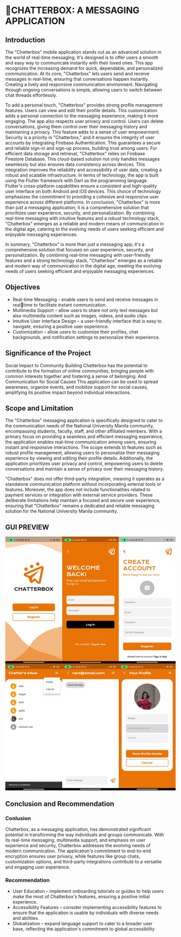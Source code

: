 # 📱CHATTERBOX: A MESSAGING APPLICATION
## Introduction

  The "Chatterbox" mobile application stands out as an advanced solution in the 
world of real-time messaging. It's designed is to offer users a smooth and easy way 
to communicate instantly with their loved ones. This app recognizes the increasing 
demand for quick, dependable, and personalized communication. At its core, 
"Chatterbox" lets users send and receive messages in real-time, ensuring that 
conversations happen instantly. Creating a lively and responsive communication 
environment. Navigating through ongoing conversations is simple, allowing users 
to switch between chat threads effortlessly.

  To add a personal touch, "Chatterbox" provides strong profile management 
features. Users can view and edit their profile details. This customization adds a 
personal connection to the messaging experience, making it more engaging. The 
app also respects user privacy and control. Users can delete conversations, giving 
them control over their messaging history and maintaining a privacy. This feature 
adds to a sense of user empowerment. Security is a priority in "Chatterbox," and it 
ensures the integrity of user accounts by integrating Firebase Authentication. This 
guarantees a secure and reliable sign-in and sign-up process, building trust among 
users. For efficient data storage and retrieval, "Chatterbox" relies on Firebase 
Firestore Database. This cloud-based solution not only handles messages 
seamlessly but also ensures data consistency across devices. This integration 
improves the reliability and accessibility of user data, creating a robust and scalable 
infrastructure. In terms of technology, the app is built using the Flutter framework 
with Dart as the programming language. Flutter's cross-platform capabilities 
ensure a consistent and high-quality user interface on both Android and iOS 
devices. This choice of technology emphasizes the commitment to providing a 
cohesive and responsive user experience across different platforms. In conclusion, 
"Chatterbox" is more than just a messaging application; it is a comprehensive 
solution that prioritizes user experience, security, and personalization. By 
combining real-time messaging with intuitive features and a robust technology 
stack, "Chatterbox" emerges as a reliable and modern means of communication in 
the digital age, catering to the evolving needs of users seeking efficient and 
enjoyable messaging experiences.

  In summary, "Chatterbox" is more than just a messaging app; it's a comprehensive 
solution that focuses on user experience, security, and personalization. By 
combining real-time messaging with user-friendly features and a strong technology 
stack, "Chatterbox" emerges as a reliable and modern way of communication in 
the digital age, meeting the evolving needs of users seeking efficient and enjoyable 
messaging experiences.

## Objectives
- Real-time Messaging - enable users to send and receive messages in realtime to facilitate instant communication.
- Multimedia Support – allow users to share not only text messages but also 
multimedia content such as images, videos, and audio clips.
- Intuitive User Interface Design – a user-friendly interface that is easy to 
navigate, ensuring a positive user experience.
- Customization – allow users to customize their profiles, chat backgrounds, 
and notification settings to personalize their experience.

## Significance of the Project

Social Impact to Community Building Chatterbox has the potential to contribute to 
the formation of online communities, bringing people with common interests 
together and fostering a sense of belonging. And Communication for Social 
Causes This application can be used to spread awareness, organize events, and 
mobilize support for social causes, amplifying its positive impact beyond individual 
interactions.

## Scope and Limitation

The "Chatterbox" messaging application is specifically designed to cater to the 
communication needs of the National University Manila community, encompassing 
students, faculty, staff, and other affiliated members. With a primary focus on 
providing a seamless and efficient messaging experience, the application enables 
real-time communication among users, ensuring instant and responsive 
interactions. The scope extends to features such as robust profile management, 
allowing users to personalize their messaging experience by viewing and editing 
their profile details. Additionally, the application prioritizes user privacy and control, 
empowering users to delete conversations and maintain a sense of privacy over 
their messaging history.

"Chatterbox" does not offer third-party integration, meaning it operates as a 
standalone communication platform without incorporating external tools or 
features. Moreover, the app does not include functionalities related to payment 
services or integration with external service providers. These deliberate limitations 
help maintain a focused and secure user experience, ensuring that "Chatterbox" 
remains a dedicated and reliable messaging solution for the National University 
Manila community.

## GUI PREVIEW

<div style="display: flex; justify-content: space-between;">

  <img src="img/LandingPage.png" alt="Landing Page" width="180" height="400">

  <img src="img/SignIn.jpg" alt="Landing Page" width="180" height="400">

  <img src="img/SignUp.jpg" alt="Landing Page" width="180" height="400">

</div>

<div style="display: flex; justify-content: space-between;">

  <img src="img/Home.png" alt="Landing Page" width="180" height="400">

  <img src="img/Convo.png" alt="Landing Page" width="180" height="400">

  <img src="img/SaveProfileDetails.png" alt="Landing Page" width="180" height="400">

</div>



## Conclusion and Recommendation

### Conlusion
Chatterbox, as a messaging application, has demonstrated significant potential in 
transforming the way individuals and groups communicate. With its real-time 
messaging, multimedia support, and emphasis on user experience and security, 
Chatterbox addresses the evolving needs of modern communication. The 
application's commitment to end-to-end encryption ensures user privacy, while 
features like group chats, customization options, and third-party integrations 
contribute to a versatile and engaging user experience.

### Recommendation
- User Education – implement onboarding tutorials or guides to help users 
make the most of Chatterbox's features, ensuring a positive initial 
experience.
- Accessibility Features – consider implementing accessibility features to 
ensure that the application is usable by individuals with diverse needs and 
abilities.
- Globalization – expand language support to cater to a broader user base, 
reflecting the application's commitment to global accessibility


